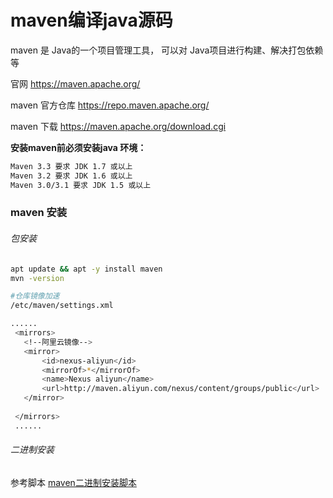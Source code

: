 # maven编译java源码

maven 是 Java的一个项目管理工具， 可以对 Java项目进行构建、解决打包依赖等

官网  https://maven.apache.org/

maven 官方仓库  https://repo.maven.apache.org/


maven 下载 https://maven.apache.org/download.cgi  

**安装maven前必须安装java 环境：**

```bash
Maven 3.3 要求 JDK 1.7 或以上
Maven 3.2 要求 JDK 1.6 或以上
Maven 3.0/3.1 要求 JDK 1.5 或以上
```

### maven 安装


###### 包安装
```bash
apt update && apt -y install maven
mvn -version

#仓库镜像加速
/etc/maven/settings.xml

......
 <mirrors>
   <!--阿里云镜像-->
   <mirror>
       <id>nexus-aliyun</id>
       <mirrorOf>*</mirrorOf>
       <name>Nexus aliyun</name>
       <url>http://maven.aliyun.com/nexus/content/groups/public</url>
   </mirror>                                                                     
        
 </mirrors>
 ......

```

###### 二进制安装

参考脚本 [maven二进制安装脚本](./scripts/install_maven.sh)
